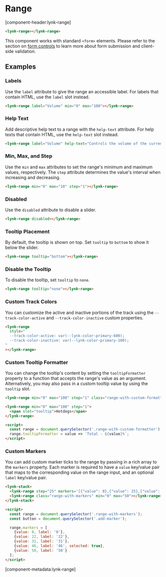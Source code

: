 # Range

[component-header:lynk-range]

```html preview
<lynk-range></lynk-range>
```

<lynk-alert open> This component works with standard `<form>` elements. Please refer to the section on [form controls](/getting-started/form-controls) to learn more about form submission and client-side validation.</lynk-alert>

## Examples

### Labels

Use the `label` attribute to give the range an accessible label. For labels that contain HTML, use the `label` slot instead.

```html preview
<lynk-range label="Volume" min="0" max="100"></lynk-range>
```

### Help Text

Add descriptive help text to a range with the `help-text` attribute. For help texts that contain HTML, use the `help-text` slot instead.

```html preview
<lynk-range label="Volume" help-text="Controls the volume of the current song." min="0" max="100"></lynk-range>
```

### Min, Max, and Step

Use the `min` and `max` attributes to set the range's minimum and maximum values, respectively. The `step` attribute determines the value's interval when increasing and decreasing.

```html preview
<lynk-range min="0" max="10" step="1"></lynk-range>
```

### Disabled

Use the `disabled` attribute to disable a slider.

```html preview
<lynk-range disabled></lynk-range>
```

### Tooltip Placement

By default, the tooltip is shown on top. Set `tooltip` to `bottom` to show it below the slider.

```html preview
<lynk-range tooltip="bottom"></lynk-range>
```

### Disable the Tooltip

To disable the tooltip, set `tooltip` to `none`.

```html preview
<lynk-range tooltip="none"></lynk-range>
```

### Custom Track Colors

You can customize the active and inactive portions of the track using the `--track-color-active` and `--track-color-inactive` custom properties.

```html preview
<lynk-range
  style="
  --track-color-active: var(--lynk-color-primary-600);
  --track-color-inactive: var(--lynk-color-primary-100);
"
></lynk-range>
```

### Custom Tooltip Formatter

You can change the tooltip's content by setting the `tooltipFormatter` property to a function that accepts the range's value as an argument. Alternatively, you may also pass in a custom tooltip value by using the `tooltip` slot.

```html preview
<lynk-range min="0" max="100" step="1" class="range-with-custom-formatter"></lynk-range>

<lynk-range min="0" max="100" step="1">
  <span slot="tooltip">Hotdogs</span>
</lynk-range>

<script>
  const range = document.querySelector('.range-with-custom-formatter');
  range.tooltipFormatter = value => `Total - ${value}%`;
</script>
```

### Custom Markers

You can add custom marker ticks to the range by passing in a rich array to the `markers` property. Each marker is required to have a `value` key/value pair that maps to the corresponding value on the range input, and an optional `label` key/value pair.

```html preview
<lynk-stack>
  <lynk-range step="25" markers='[{"value": 0},{"value": 25},{"value": 50},{"value": 75},{"value": 100}]'></lynk-range>
  <lynk-range class="range-with-markers" min="0" max="50"></lynk-range>
</lynk-stack>

<script>
  const range = document.querySelector('.range-with-markers');
  const button = document.querySelector('.add-marker');

  range.markers = [
    {value: 0, label: '0'},
    {value: 22, label: '22'},
    {value: 31, label: '31'},
    {value: 46, label: '46', selected: true},
    {value: 50, label: '50'}
  ];
</script>
```

[component-metadata:lynk-range]
